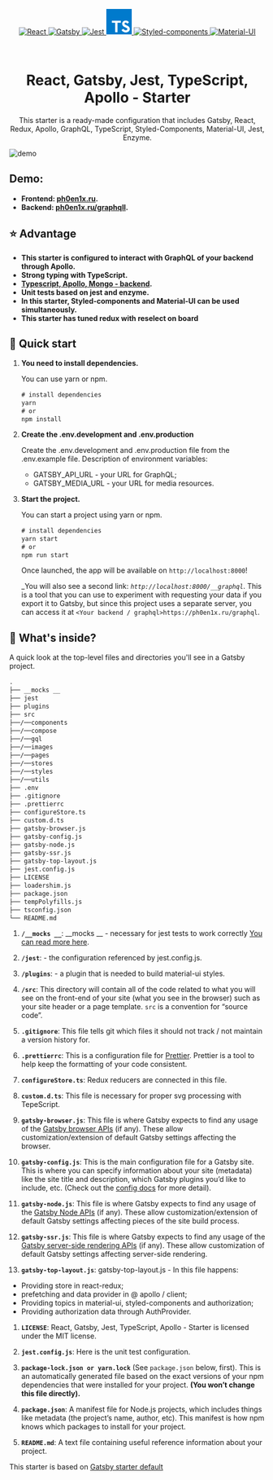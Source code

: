 <p align="center">
  <a href="https://reactjs.org/">
    <img alt="React" title="React" src="https://www.vectorlogo.zone/logos/reactjs/reactjs-icon.svg" width="60" />
  </a>
  <a href="https://www.gatsbyjs.org">
    <img alt="Gatsby" title="Gatsby" src="https://avatars1.githubusercontent.com/u/12551863?s=200&v=4" width="60" />
  </a>
  <a href="https://nodejs.org/">
    <img alt="Jest" title="Jest" src="https://cdn.freebiesupply.com/logos/large/2x/jest-logo-png-transparent.png" width="50"/>
  </a>
  <a href="https://www.typescriptlang.org/">
    <img alt="TypeScript" title="TypeScript" src="https://raw.githubusercontent.com/github/explore/80688e429a7d4ef2fca1e82350fe8e3517d3494d/topics/typescript/typescript.png" width="50"/>
  </a>
    <a href="https://styled-components.com/">
    <img alt="Styled-components" title="Styled-components" src="https://raw.githubusercontent.com/styled-components/brand/master/styled-components.png" width="50"/>
  </a>
    </a>
    <a href="https://material-ui.com/">
    <img alt="Material-UI" title="Material-UI" src="https://camo.githubusercontent.com/cf05625198fe7b6ad8a302d1ce16bc99b93ec2ac/68747470733a2f2f6d6174657269616c2d75692e636f6d2f7374617469632f6c6f676f2e737667" width="50"/>
  </a>
</p>
<br/>
<h1 align="center">
  React, Gatsby, Jest, TypeScript, Apollo - Starter
</h1>
<p align="center">
  This starter is a ready-made configuration that includes Gatsby, React, Redux, Apollo, GraphQL, TypeScript, Styled-Components, Material-UI, Jest, Enzyme.
</p>

<img alt="demo" src="./src/images/demo.gif" max-width="100"/>

## Demo:
- **Frontend: [ph0en1x.ru](https://ph0en1x.ru/).**
- **Backend: [ph0en1x.ru/graphqll](https://ph0en1x.ru/graphql).**  
  

## ⭐️ Advantage

- **This starter is configured to interact with GraphQL of your backend through Apollo.**
- **Strong typing with TypeScript.**
- **[Typescript, Apollo, Mongo - backend](https://github.com/eduard-kirilov/node-ts-apollo-auth-starter).**
- **Unit tests based on jest and enzyme.**
- **In this starter, Styled-components and Material-UI can be used simultaneously.**
- **This starter has tuned redux with reselect on board**

## 🚀 Quick start

1.  **You need to install dependencies.**

    You can use yarn or npm.

    ```shell
    # install dependencies
    yarn
    # or
    npm install
    ```

1.  **Create the .env.development and .env.production**

    Create the .env.development and .env.production file from the .env.example file.
    Description of environment variables:
    - GATSBY_API_URL - your URL for GraphQL;
    - GATSBY_MEDIA_URL - your URL for media resources.

1.  **Start the project.**

    You can start a project using yarn or npm.

    ```shell
    # install dependencies
    yarn start
    # or
    npm run start
    ```

    Once launched, the app will be available on `http://localhost:8000`!
    
    _You will also see a second link: _`http://localhost:8000/__graphql`_.
    This is a tool that you can use to experiment with requesting your data if you export it to Gatsby, but since this project uses a separate server, you can access it at `<Your backend / graphql>https://ph0en1x.ru/graphql`.


## 🧐 What's inside?

A quick look at the top-level files and directories you'll see in a Gatsby project.

    .
    ├── __mocks __
    ├── jest
    ├── plugins
    ├── src
    ├──/──components
    ├──/──compose
    ├──/──gql
    ├──/──images
    ├──/──pages
    ├──/──stores
    ├──/──styles
    ├──/──utils
    ├── .env
    ├── .gitignore
    ├── .prettierrc
    ├── configureStore.ts
    ├── custom.d.ts
    ├── gatsby-browser.js
    ├── gatsby-config.js
    ├── gatsby-node.js
    ├── gatsby-ssr.js
    ├── gatsby-top-layout.js
    ├── jest.config.js
    ├── LICENSE
    ├── loadershim.js
    ├── package.json
    ├── tempPolyfills.js
    ├── tsconfig.json
    └── README.md

1.  **`/__mocks __`**: __mocks __ - necessary for jest tests to work correctly [You can read more here](https://www.gatsbyjs.org/docs/unit-testing/#2-creating-a-configuration-file-for-jest).

1.  **`/jest`**: - the configuration referenced by jest.config.js.

1.  **`/plugins`**: - a plugin that is needed to build material-ui styles.

1.  **`/src`**: This directory will contain all of the code related to what you will see on the front-end of your site (what you see in the browser) such as your site header or a page template. `src` is a convention for “source code”.

1.  **`.gitignore`**: This file tells git which files it should not track / not maintain a version history for.

1.  **`.prettierrc`**: This is a configuration file for [Prettier](https://prettier.io/). Prettier is a tool to help keep the formatting of your code consistent.

1.  **`configureStore.ts`**: Redux reducers are connected in this file.

1.  **`custom.d.ts`**: This file is necessary for proper svg processing with TepeScript.

1.  **`gatsby-browser.js`**: This file is where Gatsby expects to find any usage of the [Gatsby browser APIs](https://www.gatsbyjs.org/docs/browser-apis/) (if any). These allow customization/extension of default Gatsby settings affecting the browser.

1.  **`gatsby-config.js`**: This is the main configuration file for a Gatsby site. This is where you can specify information about your site (metadata) like the site title and description, which Gatsby plugins you’d like to include, etc. (Check out the [config docs](https://www.gatsbyjs.org/docs/gatsby-config/) for more detail).

1.  **`gatsby-node.js`**: This file is where Gatsby expects to find any usage of the [Gatsby Node APIs](https://www.gatsbyjs.org/docs/node-apis/) (if any). These allow customization/extension of default Gatsby settings affecting pieces of the site build process.

1.  **`gatsby-ssr.js`**: This file is where Gatsby expects to find any usage of the [Gatsby server-side rendering APIs](https://www.gatsbyjs.org/docs/ssr-apis/) (if any). These allow customization of default Gatsby settings affecting server-side rendering.

1.  **`gatsby-top-layout.js`**: gatsby-top-layout.js - In this file happens:
- Providing store in react-redux;
- prefetching and data provider in @ apollo / client;
- Providing topics in material-ui, styled-components and authorization;
- Providing authorization data through AuthProvider.

1.  **`LICENSE`**: React, Gatsby, Jest, TypeScript, Apollo - Starter is licensed under the MIT license.

1.  **`jest.config.js`**: Here is the unit test configuration.

1. **`package-lock.json or yarn.lock`** (See `package.json` below, first). This is an automatically generated file based on the exact versions of your npm dependencies that were installed for your project. **(You won’t change this file directly).**

1. **`package.json`**: A manifest file for Node.js projects, which includes things like metadata (the project’s name, author, etc). This manifest is how npm knows which packages to install for your project.

1. **`README.md`**: A text file containing useful reference information about your project.


This starter is based on [Gatsby starter default](https://github.com/gatsbyjs/gatsby-starter-default)
